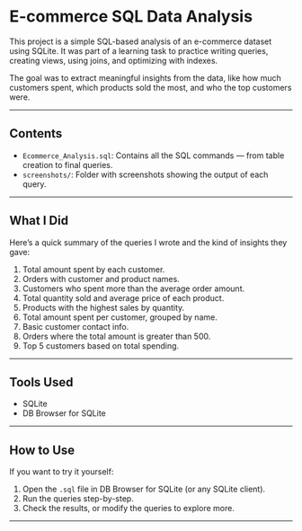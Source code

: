# E-commerce SQL Data Analysis

This project is a simple SQL-based analysis of an e-commerce dataset using SQLite. It was part of a learning task to practice writing queries, creating views, using joins, and optimizing with indexes.

The goal was to extract meaningful insights from the data, like how much customers spent, which products sold the most, and who the top customers were.

---

## Contents

- `Ecommerce_Analysis.sql`: Contains all the SQL commands — from table creation to final queries.
- `screenshots/`: Folder with screenshots showing the output of each query.

---

## What I Did

Here’s a quick summary of the queries I wrote and the kind of insights they gave:

1. Total amount spent by each customer.
2. Orders with customer and product names.
3. Customers who spent more than the average order amount.
4. Total quantity sold and average price of each product.
5. Products with the highest sales by quantity.
6. Total amount spent per customer, grouped by name.
7. Basic customer contact info.
8. Orders where the total amount is greater than 500.
9. Top 5 customers based on total spending.

---

## Tools Used

- SQLite
- DB Browser for SQLite

---

## How to Use

If you want to try it yourself:
1. Open the `.sql` file in DB Browser for SQLite (or any SQLite client).
2. Run the queries step-by-step.
3. Check the results, or modify the queries to explore more.

---
